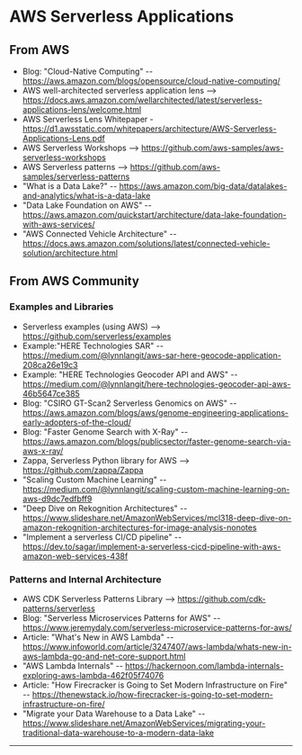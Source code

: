 # AWS Serverless Applications

## From AWS

- Blog: "Cloud-Native Computing" -- https://aws.amazon.com/blogs/opensource/cloud-native-computing/
- AWS well-architected serverless application lens --> https://docs.aws.amazon.com/wellarchitected/latest/serverless-applications-lens/welcome.html
- AWS Serverless Lens Whitepaper - https://d1.awsstatic.com/whitepapers/architecture/AWS-Serverless-Applications-Lens.pdf
- AWS Serverless Workshops --> https://github.com/aws-samples/aws-serverless-workshops
- AWS Serverless patterns --> https://github.com/aws-samples/serverless-patterns
- "What is a Data Lake?" -- https://aws.amazon.com/big-data/datalakes-and-analytics/what-is-a-data-lake
- "Data Lake Foundation on AWS" -- https://aws.amazon.com/quickstart/architecture/data-lake-foundation-with-aws-services/
- "AWS Connected Vehicle Architecture" -- https://docs.aws.amazon.com/solutions/latest/connected-vehicle-solution/architecture.html

## From AWS Community


### Examples and Libraries
- Serverless examples (using AWS) --> https://github.com/serverless/examples
- Example:"HERE Technologies SAR"  -- https://medium.com/@lynnlangit/aws-sar-here-geocode-application-208ca26e19c3
- Example: "HERE Technologies Geocoder API and AWS" -- https://medium.com/@lynnlangit/here-technologies-geocoder-api-aws-46b5647ce385
- Blog: "CSIRO GT-Scan2 Serverless Genomics on AWS" -- https://aws.amazon.com/blogs/aws/genome-engineering-applications-early-adopters-of-the-cloud/
- Blog: "Faster Genome Search with X-Ray" -- https://aws.amazon.com/blogs/publicsector/faster-genome-search-via-aws-x-ray/
- Zappa, Serverless Python library for AWS --> https://github.com/zappa/Zappa
- "Scaling Custom Machine Learning" -- https://medium.com/@lynnlangit/scaling-custom-machine-learning-on-aws-d9dc7edfbff9
- "Deep Dive on Rekognition Architectures" -- https://www.slideshare.net/AmazonWebServices/mcl318-deep-dive-on-amazon-rekognition-architectures-for-image-analysis-nonotes
- "Implement a serverless CI/CD pipeline" -- https://dev.to/sagar/implement-a-serverless-cicd-pipeline-with-aws-amazon-web-services-438f


### Patterns and Internal Architecture
- AWS CDK Serverless Patterns Library --> https://github.com/cdk-patterns/serverless
- Blog: "Serverless Microservices Patterns for AWS" -- https://www.jeremydaly.com/serverless-microservice-patterns-for-aws/
- Article: "What's New in AWS Lambda" -- https://www.infoworld.com/article/3247407/aws-lambda/whats-new-in-aws-lambda-go-and-net-core-support.html
- "AWS Lambda Internals" -- https://hackernoon.com/lambda-internals-exploring-aws-lambda-462f05f74076 
- Article: "How Firecracker is Going to Set Modern Infrastructure on Fire" -- https://thenewstack.io/how-firecracker-is-going-to-set-modern-infrastructure-on-fire/
- "Migrate your Data Warehouse to a Data Lake" -- https://www.slideshare.net/AmazonWebServices/migrating-your-traditional-data-warehouse-to-a-modern-data-lake

----